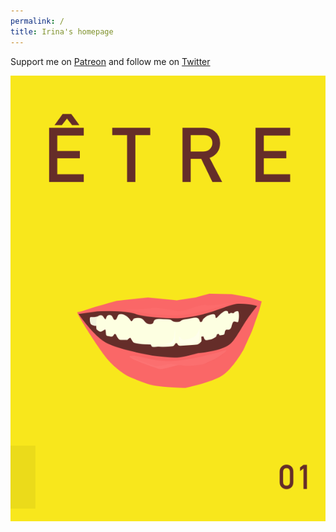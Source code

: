 ```yaml
---
permalink: /
title: Irina's homepage
---
```


Support me on [Patreon](https://patreon.com/irinazolotareva) and follow me on [Twitter](https://twitter.com/aveczolotareva)

<a href="1.png"><img src="1.png" class="w3"></a>
